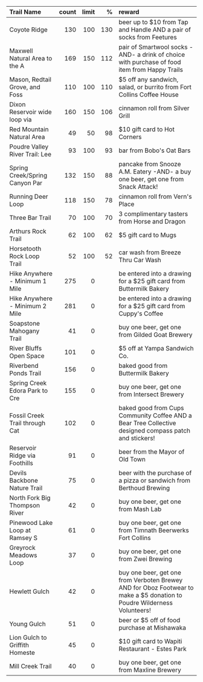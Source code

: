 | Trail Name                     |   count |   limit |   % | reward                                                                                                                  |
|:-------------------------------|--------:|--------:|----:|:------------------------------------------------------------------------------------------------------------------------|
| Coyote Ridge                   |     130 |     100 | 130 | beer up to $10 from Tap and Handle AND a pair of socks from Feetures                                                    |
| Maxwell Natural Area to the A  |     169 |     150 | 112 | pair of Smartwool socks -AND- a drink of choice with purchase of food item from Happy Trails                            |
| Mason, Redtail Grove, and Foss |     110 |     100 | 110 | $5 off any sandwich, salad, or burrito from Fort Collins Coffee House                                                   |
| Dixon Reservoir wide loop via  |     160 |     150 | 106 | cinnamon roll from Silver Grill                                                                                         |
| Red Mountain Natural Area      |      49 |      50 |  98 | $10 gift card to Hot Corners                                                                                            |
| Poudre Valley River Trail: Lee |      93 |     100 |  93 | bar from Bobo's Oat Bars                                                                                                |
| Spring Creek/Spring Canyon Par |     132 |     150 |  88 | pancake from Snooze A.M. Eatery -AND- a buy one beer, get one from Snack Attack!                                        |
| Running Deer Loop              |     118 |     150 |  78 | cinnamon roll from Vern's Place                                                                                         |
| Three Bar Trail                |      70 |     100 |  70 | 3 complimentary tasters from Horse and Dragon                                                                           |
| Arthurs Rock Trail             |      62 |     100 |  62 | $5 gift card to Mugs                                                                                                    |
| Horsetooth Rock Loop Trail     |      52 |     100 |  52 | car wash from Breeze Thru Car Wash                                                                                      |
| Hike Anywhere - Minimum 1 Mile |     275 |       0 |     | be entered into a drawing for a $25 gift card from Buttermilk Bakery                                                    |
| Hike Anywhere - Minimum 2 Mile |     281 |       0 |     | be entered into a drawing for a $25 gift card from Cuppy's Coffee                                                       |
| Soapstone Mahogany Trail       |      41 |       0 |     | buy one beer, get one from Gilded Goat Brewery                                                                          |
| River Bluffs Open Space        |     101 |       0 |     | $5 off at Yampa Sandwich Co.                                                                                            |
| Riverbend Ponds Trail          |     156 |       0 |     | baked good from Buttermilk Bakery                                                                                       |
| Spring Creek Edora Park to Cre |     155 |       0 |     | buy one beer, get one from Intersect Brewery                                                                            |
| Fossil Creek Trail through Cat |     102 |       0 |     | baked good from Cups Community Coffee AND a Bear Tree Collective designed compass patch and stickers!                   |
| Reservoir Ridge via Foothills  |      91 |       0 |     | beer from the Mayor of Old Town                                                                                         |
| Devils Backbone Nature Trail   |      75 |       0 |     | beer with the purchase of a pizza or sandwich from Berthoud Brewing                                                     |
| North Fork Big Thompson River  |      42 |       0 |     | buy one beer, get one from Mash Lab                                                                                     |
| Pinewood Lake Loop at Ramsey S |      61 |       0 |     | buy one beer, get one from Timnath Beerwerks Fort Collins                                                               |
| Greyrock Meadows Loop          |      37 |       0 |     | buy one beer, get one from Zwei Brewing                                                                                 |
| Hewlett Gulch                  |      42 |       0 |     | buy one beer, get one from Verboten Brewey AND for Oboz Footwear to make a $5 donation to Poudre Wilderness Volunteers! |
| Young Gulch                    |      51 |       0 |     | beer or $5 off of food purchase at Mishawaka                                                                            |
| Lion Gulch to Griffith Homeste |      45 |       0 |     | $10 gift card to Wapiti Restaurant - Estes Park                                                                         |
| Mill Creek Trail               |      40 |       0 |     | buy one beer, get one from Maxline Brewery                                                                              |